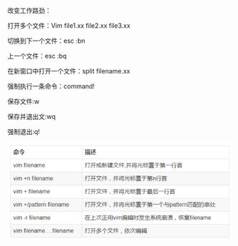 改变工作路劲：

打开多个文件：Vim file1.xx file2.xx file3.xx

切换到下一个文件：esc :bn

上一个文件：esc :bq

在新窗口中打开一个文件：split filename.xx

强制执行一条命令：command!

保存文件:w

保存并退出文:wq

强制退出:q!

![](/assets/进入vim.png)

